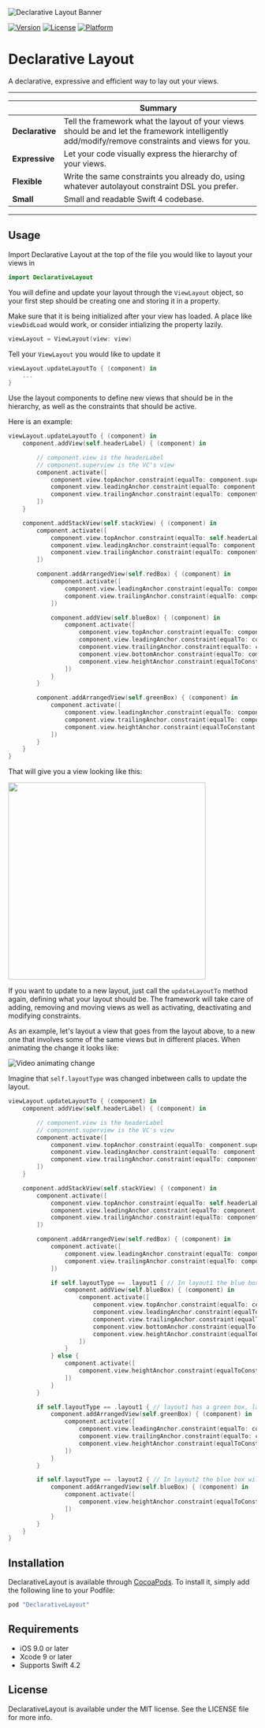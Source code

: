 
![Declarative Layout Banner](/Resources/githubBanner.png)

[![Version](https://img.shields.io/cocoapods/v/DeclarativeLayout.svg?style=flat)](http://cocoapods.org/pods/DeclarativeLayout)
[![License](https://img.shields.io/cocoapods/l/DeclarativeLayout.svg?style=flat)](http://cocoapods.org/pods/DeclarativeLayout)
[![Platform](https://img.shields.io/cocoapods/p/DeclarativeLayout.svg?style=flat)](http://cocoapods.org/pods/DeclarativeLayout)

# Declarative Layout

A declarative, expressive and efficient way to lay out your views.

---

| |Summary |
--------------------------|------------------------------------------------------------
**Declarative** | Tell the framework what the layout of your views should be and let the framework intelligently add/modify/remove constraints and views for you.
**Expressive** | Let your code visually express the hierarchy of your views.
**Flexible** | Write the same constraints you already do, using whatever autolayout constraint DSL you prefer.
**Small** | Small and readable Swift 4 codebase.

---

## Usage

Import Declarative Layout at the top of the file you would like to layout your views in

```swift
import DeclarativeLayout
```

You will define and update your layout through the `ViewLayout` object, so your first step should be creating one and storing it in a property.

Make sure that it is being initialized after your view has loaded. A place like `viewDidLoad` would work, or consider intializing the property lazily.

```swift
viewLayout = ViewLayout(view: view)
```

Tell your `ViewLayout` you would like to update it

```swift
viewLayout.updateLayoutTo { (component) in
    ...
}
```

Use the layout components to define new views that should be in the hierarchy, as well as the constraints that should be active.

Here is an example:

```swift
viewLayout.updateLayoutTo { (component) in
    component.addView(self.headerLabel) { (component) in

        // component.view is the headerLabel
        // component.superview is the VC's view
        component.activate([
            component.view.topAnchor.constraint(equalTo: component.superview.safeAreaLayoutGuide.topAnchor, constant: 10),
            component.view.leadingAnchor.constraint(equalTo: component.superview.leadingAnchor, constant: 20),
            component.view.trailingAnchor.constraint(equalTo: component.superview.trailingAnchor, constant: -20),
        ])
    }

    component.addStackView(self.stackView) { (component) in
        component.activate([
            component.view.topAnchor.constraint(equalTo: self.headerLabel.bottomAnchor, constant: 20),
            component.view.leadingAnchor.constraint(equalTo: component.superview.leadingAnchor, constant: 20),
            component.view.trailingAnchor.constraint(equalTo: component.superview.trailingAnchor, constant: -20),
        ])

        component.addArrangedView(self.redBox) { (component) in
            component.activate([
                component.view.leadingAnchor.constraint(equalTo: component.superview.leadingAnchor),
                component.view.trailingAnchor.constraint(equalTo: component.superview.trailingAnchor),
            ])

            component.addView(self.blueBox) { (component) in
                component.activate([
                    component.view.topAnchor.constraint(equalTo: component.superview.topAnchor, constant: 20),
                    component.view.leadingAnchor.constraint(equalTo: component.superview.leadingAnchor, constant: 20),
                    component.view.trailingAnchor.constraint(equalTo: component.superview.trailingAnchor, constant: -20),
                    component.view.bottomAnchor.constraint(equalTo: component.superview.bottomAnchor, constant: -20),
                    component.view.heightAnchor.constraint(equalToConstant: 100)
                ])
            }
        }

        component.addArrangedView(self.greenBox) { (component) in
            component.activate([
                component.view.leadingAnchor.constraint(equalTo: component.superview.leadingAnchor),
                component.view.trailingAnchor.constraint(equalTo: component.superview.trailingAnchor),
                component.view.heightAnchor.constraint(equalToConstant: 300),
            ])
        }
    }
}
```

That will give you a view looking like this:

<img src="/Resources/layout1.png" width=400 />

 If you want to update to a new layout, just call the `updateLayoutTo` method again, defining what your layout should be. The framework will take care of adding, removing and moving views as well as activating, deactivating and modifying constraints.

 As an example, let's layout a view that goes from the layout above, to a new one that involves some of the same views but in different places. When animating the change it looks like:

![Video animating change](/Resources/animateChange.gif)

Imagine that `self.layoutType` was changed inbetween calls to update the layout.

```swift
viewLayout.updateLayoutTo { (component) in
    component.addView(self.headerLabel) { (component) in

        // component.view is the headerLabel
        // component.superview is the VC's view
        component.activate([
            component.view.topAnchor.constraint(equalTo: component.superview.safeAreaLayoutGuide.topAnchor, constant: 10),
            component.view.leadingAnchor.constraint(equalTo: component.superview.leadingAnchor, constant: 20),
            component.view.trailingAnchor.constraint(equalTo: component.superview.trailingAnchor, constant: -20),
        ])
    }

    component.addStackView(self.stackView) { (component) in
        component.activate([
            component.view.topAnchor.constraint(equalTo: self.headerLabel.bottomAnchor, constant: 20),
            component.view.leadingAnchor.constraint(equalTo: component.superview.leadingAnchor, constant: 20),
            component.view.trailingAnchor.constraint(equalTo: component.superview.trailingAnchor, constant: -20),
        ])

        component.addArrangedView(self.redBox) { (component) in
            component.activate([
                component.view.leadingAnchor.constraint(equalTo: component.superview.leadingAnchor),
                component.view.trailingAnchor.constraint(equalTo: component.superview.trailingAnchor),
            ])

            if self.layoutType == .layout1 { // In layout1 the blue box will be inside of the red box
                component.addView(self.blueBox) { (component) in
                    component.activate([
                        component.view.topAnchor.constraint(equalTo: component.superview.topAnchor, constant: 20),
                        component.view.leadingAnchor.constraint(equalTo: component.superview.leadingAnchor, constant: 20),
                        component.view.trailingAnchor.constraint(equalTo: component.superview.trailingAnchor, constant: -20),
                        component.view.bottomAnchor.constraint(equalTo: component.superview.bottomAnchor, constant: -20),
                        component.view.heightAnchor.constraint(equalToConstant: 100)
                    ])
                }
            } else {
                component.activate([
                    component.view.heightAnchor.constraint(equalToConstant: 200)
                ])
            }
        }

        if self.layoutType == .layout1 { // layout1 has a green box, layout 2 does not
            component.addArrangedView(self.greenBox) { (component) in
                component.activate([
                    component.view.leadingAnchor.constraint(equalTo: component.superview.leadingAnchor),
                    component.view.trailingAnchor.constraint(equalTo: component.superview.trailingAnchor),
                    component.view.heightAnchor.constraint(equalToConstant: 300),
                ])
            }
        }

        if self.layoutType == .layout2 { // In layout2 the blue box will be below the red box
            component.addArrangedView(self.blueBox) { (component) in
                component.activate([
                    component.view.heightAnchor.constraint(equalToConstant: 100)
                ])
            }
        }
    }
}
```

## Installation

DeclarativeLayout is available through [CocoaPods](http://cocoapods.org). To install
it, simply add the following line to your Podfile:

```ruby
pod "DeclarativeLayout"
```

## Requirements

* iOS 9.0 or later
* Xcode 9 or later
* Supports Swift 4.2

## License

DeclarativeLayout is available under the MIT license. See the LICENSE file for more info.

